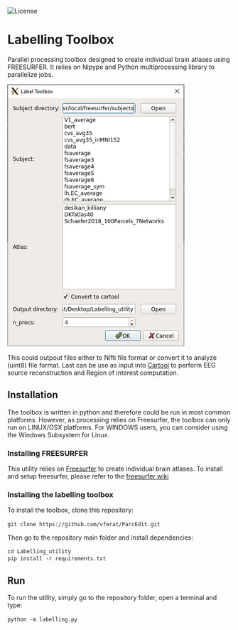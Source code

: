 ![License](https://img.shields.io/badge/license-BSD-green.svg)

# Labelling Toolbox
Parallel processing toolbox designed to create individual brain atlases using FREESURFER. It relies on Nipype and Python multiprocessing library to parallelize jobs.

![alt text]( img/label_toolbox.PNG "Label Toolbox")

This could outpout files either to Nifti file format or convert it to analyze (uint8) file format. Last can be use as input into [Cartool](https://sites.google.com/site/cartoolcommunity/) to perform EEG source reconstruction
and Region of interest computation.

## Installation

The toolbox is written in python and therefore could be run in most common platforms. However, as processing relies on Freesurfer, the toolbox can only run on LINUX/OSX platforms.
For WINDOWS users, you can consider using the Windows Subsystem for Linux.

### Installing FREESURFER
 This utility relies on [Freesurfer](https://surfer.nmr.mgh.harvard.edu/) to
 create individual brain atlases. To install and setup freesurfer, please refer to
 the [freesurfer wiki](https://surfer.nmr.mgh.harvard.edu/fswiki/DownloadAndInstall)

 ### Installing the labelling toolbox

 To install the toolbox, clone this repository:

 `git clone https://github.com/vferat/ParcEdit.git`

 Then go to the repository main folder and install dependencies:

 ```
 cd Labelling_utility
 pip install -r requirements.txt
 ```


## Run

To run the utility, simply go to the repository folder, open a terminal and type:

`python -m labelling.py`
